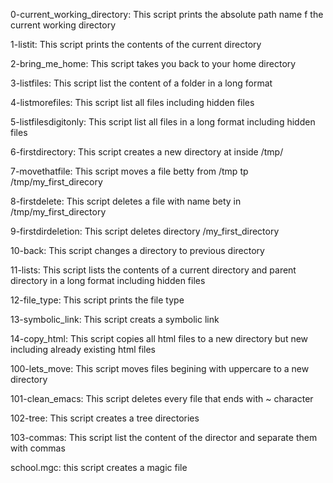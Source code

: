 0-current_working_directory: This script prints the absolute path name f the current working directory

1-listit: This script prints the contents of the current directory

2-bring_me_home: This script takes you back to your home directory

3-listfiles: This script list the content of a folder in a long format

4-listmorefiles: This script list all files including hidden files

5-listfilesdigitonly: This script list all files in a long format including hidden files

6-firstdirectory: This script creates a new directory at inside /tmp/

7-movethatfile: This script moves a file betty from /tmp tp /tmp/my_first_direcory

8-firstdelete: This script deletes a file with name bety in /tmp/my_first_directory

9-firstdirdeletion: This script deletes directory /my_first_directory

10-back: This script changes a directory to previous directory

11-lists: This script lists the contents of a current directory and parent directory in a long format including hidden files

12-file_type: This script prints the file type

13-symbolic_link: This script creats a symbolic link 

14-copy_html: This script copies all html files to a new directory but new including already existing html files

100-lets_move: This script moves files begining with uppercare to a new directory

101-clean_emacs: This script deletes every file that ends with ~ character

102-tree: This script creates a tree directories

103-commas: This script list the content of the director and separate them with commas

school.mgc: this script creates a magic file

